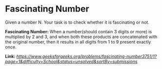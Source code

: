 # Fascinating Number
Given a number N. Your task is to check whether it is fascinating or not.  
  
**Fascinating Number:** When a number(should contain 3 digits or more) is multiplied by 2 and 3, and when both these products are concatenated with the original number, then it results in all digits from 1 to 9 present exactly once.  
  
**Link:** _https://www.geeksforgeeks.org/problems/fascinating-number3751/1?page=1&difficulty=School&status=unsolved&sortBy=submissions_
